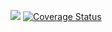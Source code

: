 [![](https://jitpack.io/v/kylepls/Expr3.svg)](https://jitpack.io/#kylepls/Expr3)
[![Coverage Status](https://coveralls.io/repos/github/kylepls/Expr3/badge.svg?branch=master)](https://coveralls.io/github/kylepls/Expr3?branch=master)

